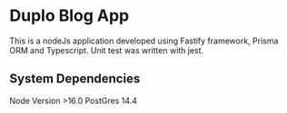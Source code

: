 # Duplo Blog App

This is a nodeJs application developed using Fastify framework, Prisma ORM and Typescript. Unit test was written with jest.
## System Dependencies

Node Version >16.0
PostGres 14.4

